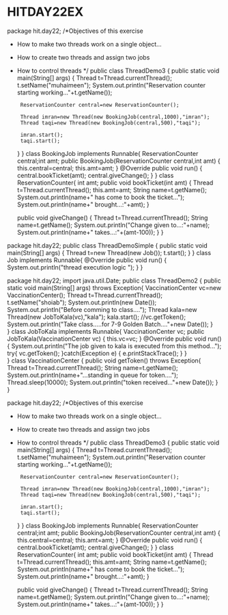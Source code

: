 # HITDAY22EX
package hit.day22;
/*Objectives of this exercise
 * How to make two threads work on a single object...
 * How to create two threads and assign two jobs
 * How to control threads
 */
public class ThreadDemo3 {
	public static void main(String[] args) {
		Thread t=Thread.currentThread();
		t.setName("muhaimeen");
		System.out.println("Reservation counter starting working..."+t.getName());
		
		ReservationCounter central=new ReservationCounter();
		
		Thread imran=new Thread(new BookingJob(central,1000),"imran");
		Thread taqi=new Thread(new BookingJob(central,500),"taqi");
		
		imran.start();
		taqi.start();
	}
}
class BookingJob implements Runnable{
	ReservationCounter central;int amt;
	public BookingJob(ReservationCounter central,int amt) {
		this.central=central;
		this.amt=amt;
	}
	@Override
	public void run() {
		central.bookTicket(amt);
		central.giveChange();
	}
}
class ReservationCounter{
	int amt;
	public void bookTicket(int amt) {
		Thread t=Thread.currentThread();
		this.amt=amt;
		String name=t.getName();
		System.out.println(name+" has come to book the ticket...");
		System.out.println(name+" brought...:"+amt);
	}
	
	public void giveChange() {
		Thread t=Thread.currentThread();
		String name=t.getName();
		System.out.println("Change given to...:"+name);
		System.out.println(name+" takes...:"+(amt-100));
	}
}


package hit.day22;
public class ThreadDemoSimple {
	public static void main(String[] args) {
		Thread t=new Thread(new Job());
		t.start();
	}
}
class Job implements Runnable{
	@Override
	public void run() {
		System.out.println("thread execution logic ");
	}
}

package hit.day22;
import java.util.Date;
public class ThreadDemo2 {
	public static void main(String[] args) throws Exception{
		VaccinationCenter vc=new VaccinationCenter();
		Thread t=Thread.currentThread();
		t.setName("shoiab");
		System.out.println(new Date());
		System.out.println("Before comming to class....");
		Thread kala=new Thread(new JobToKala(vc),"kala");
		kala.start();
		//vc.getToken();
		System.out.println("Take class.....for 7-9 Golden Batch...."+new Date());
	}	
}
class JobToKala implements Runnable{
	VaccinationCenter vc;
	public JobToKala(VaccinationCenter vc) {
		this.vc=vc;
	}
@Override
	public void run() {
		System.out.println("The job given to kala is executed from this method...");
		try{
			vc.getToken();
		}catch(Exception e) {
			e.printStackTrace();
		}
	}	
}
class VaccinationCenter {
	public void getToken() throws Exception{
		Thread t=Thread.currentThread();
		String name=t.getName();
		System.out.println(name+"...standing in queue for token....");
		Thread.sleep(10000);
		System.out.println("token received..."+new Date());
	}
}

package hit.day22;
/*Objectives of this exercise
 * How to make two threads work on a single object...
 * How to create two threads and assign two jobs
 * How to control threads
 */
public class ThreadDemo3 {
	public static void main(String[] args) {
		Thread t=Thread.currentThread();
		t.setName("muhaimeen");
		System.out.println("Reservation counter starting working..."+t.getName());
		
		ReservationCounter central=new ReservationCounter();
		
		Thread imran=new Thread(new BookingJob(central,1000),"imran");
		Thread taqi=new Thread(new BookingJob(central,500),"taqi");
		
		imran.start();
		taqi.start();
	}
}
class BookingJob implements Runnable{
	ReservationCounter central;int amt;
	public BookingJob(ReservationCounter central,int amt) {
		this.central=central;
		this.amt=amt;
	}
	@Override
	public void run() {
		central.bookTicket(amt);
		central.giveChange();
	}
}
class ReservationCounter{
	int amt;
	public void bookTicket(int amt) {
		Thread t=Thread.currentThread();
		this.amt=amt;
		String name=t.getName();
		System.out.println(name+" has come to book the ticket...");
		System.out.println(name+" brought...:"+amt);
	}
	
	public void giveChange() {
		Thread t=Thread.currentThread();
		String name=t.getName();
		System.out.println("Change given to...:"+name);
		System.out.println(name+" takes...:"+(amt-100));
	}
}
